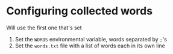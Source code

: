 # Configuring collected words

Will use the first one that's set

1. Set the `WORDS` environmental variable, words separated by `;`'s
2. Set the `words.txt` file with a list of words each in its own line
